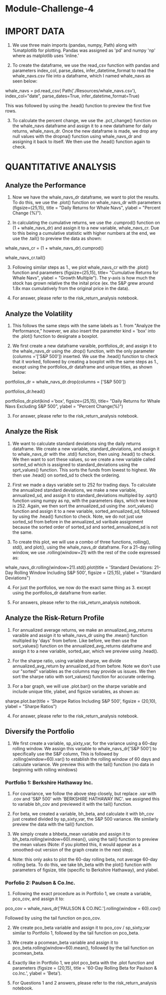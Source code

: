 # Module-Challenge-4

# IMPORT DATA

1. We use three main imports (pandas, numpy, Path) along with %matplotlib for plotting. Pandas was assigned as 'pd' and numpy 'np' where as matplotlib uses 'inline.' 

2. To create the dataframe, we use the read_csv function with pandas and parameters index_col, parse_dates, infer_datetime_format to read the whale_navs.csv file into a dataframe, which I named whale_navs as seen below:

whale_navs = pd.read_csv(
    Path('./Resources/whale_navs.csv'),
    index_col="date",
    parse_dates=True,
    infer_datetime_format=True) 

This was followed by using the .head() function to preview the first five rows.

3. To calculate the percent change, we use the .pct_change() function on the whale_navs dataframe and assign it to a new dataframe for daily returns, whale_navs_dr. Once the new dataframe is made, we drop any null values with the dropna() function using whale_navs_dr and assigning it back to itself. We then use the .head() function again to check.

# QUANTITATIVE ANALYSIS
## Analyze the Performance

1. Now we have the whale_navs_dr dataframe, we want to plot the results. To do this, we use the .plot() function on whale_navs_dr with parameters (figsize=(25,15), title = "Daily Returns for Whale Navs", ylabel = "Percent Change (%)").

2. In calculating the cumulative returns, we use the .cumprod() function on (1 + whale_navs_dr) and assign it to a new variable, whale_navs_cr. Due to this being a cumulative statistic with higher numbers at the end, we use the .tail() to preview the data as shown:

whale_navs_cr = (1 + whale_navs_dr).cumprod()

whale_navs_cr.tail()

3. Following similar steps as 1., we plot whale_navs_cr with the .plot() function and parameters (figsize=(25,15), title= "Cumulative Returns for Whale Navs", ylabel = "Growth Multiple"). The y-axis is how much the stock has grown relative the the inital price (ex. the S&P grew around 1.8x max cumulatively from the original price in the data).

4. For answer, please refer to the risk_return_analysis notebook.

## Analyze the Volatility

1. This follows the same steps with the same labels as 1. from "Analyze the Performance," however, we also insert the parameter kind = 'box' into the .plot() function to designate a boxplot.

2. We first create a new dataframe varaible, portfolios_dr, and assign it to the whale_navs_dr using the .drop() function, with the only parameter (columns ='['S&P 500']) inserted. We use the .head() function to check that it worked, followed by creating a boxplot with the same steps as 1., except using the portfolios_dr dataframe and unique titles, as shown below: 

portfolios_dr = whale_navs_dr.drop(columns = ['S&P 500']) 

portfolios_dr.head() 

portfolios_dr.plot(kind ='box', figsize=(25,15), title= "Daily Returns for Whale Navs Excluding S&P 500", ylabel = "Percent Change(%)") 

3. For answer, please refer to the risk_return_analysis notebook. 

## Analyze the Risk

1. We want to calculate standard deviations sing the daily returns dataframe. We create a new variable, standard_deviations, and assign it to whale_navs_dr with the .std() function, then using .head() to check. We then want to sort these values, so we create a new variable called sorted_sd which is assigned to standard_deviations using the sprt_values() function. This sorts the funds from lowest to highest. We then use .head() on sorted_sd to check the ordering. 

2. First we made a days variable set to 252 for trading days. To calculate the annualized standard deviations, we make a new variable, annualized_sd, and assign it to standard_deviations multipled by .sqrt() function using numpy as np, with the parameters days, which we know is 252. Again, we then sort the annualized_sd using the .sort_values() function and assign it to a new variable, sorted_annualized_sd, followed by using the .head() function to check. Note, we do not just use sorted_sd from before in the annualized_sd varibale assignment because the sorted order of sorted_sd and sorted_annualized_sd is not the same.

3. To create this plot, we will use a combo of three functions, rolling(), std(), and plot(), using the whale_navs_dr dataframe. For a 21-day rolling window, we use .rolling(window=21) with the rest of the code expressed as:

whale_navs_dr.rolling(window=21).std().plot(title = 'Standard Deviations: 21-Day Rolling Window Including S&P 500', figsize = (25,15), ylabel = "Standard Deviations")

4. For just the portfolios, we now do the exact same thing as 3. except using the portfolios_dr dataframe from earlier. 

5. For answers, please refer to the risk_return_analysis notebook. 

## Analyze the Risk-Return Profile 

1. For annualized average returns, we make an annualized_avg_returns varaible and assign it to whale_navs_dr using the .mean() function multipled by 'days' from before. Like before, we then use the sort_values() function on the annualized_avg_returns dataframe and assign it to a new variable, sorted_aar, which we preview using .head().

2. For the sharpe ratio, using variable sharpe, we divide annualized_avg_return by annualized_sd from before. Note we don't use our "sorted" variables as the columns may provide us issues. We then sort the sharpe ratio with sort_values() function for accurate ordering. 

3. For a bar graph, we will use .plot.bar() on the sharpe variable and include unique title, ylabel, and figsize variables, as shown as:

sharpe.plot.bar(title = 'Sharpe Ratios Including S&P 500', figsize = (20,10), ylabel = "Sharpe Ratios")

4. For answer, please refer to the risk_return_analysis notebook.

## Diversify the Portfolio 

1. We first create a variable, sp_sixty_var, for the variance using a 60-day rolling window. We assign this variable to whale_navs_dr['S&P 500'] to specifically use the S&P column, This is followed by .rolling(window=60).var() to establish the rolling window of 60 days and calculate variance. We preview this with the tail() function (no data in beginning with rolling windows)

### Portfolio 1: Berkshire Hathaway Inc. 

1. For covariance, we follow the above step closely, but replace .var with .cov and 'S&P 500' with 'BERKSHIRE HATHAWAY INC'. we assigned this to variable bh_cov and previewed it with the tail() function.

2. For beta, we created a variable, bh_beta, and calculate it with bh_cov just created divided by sp_sixty_var, the S&P 500 variance. We similarly preview the data with the tail() function. 

3. We simply create a bhbeta_mean variable and assign it to bh_beta.rolling(window=60).mean(), using the tail() function to preview the mean values (Note: if you plotted this, it would appear as a smoothed-out version of the graph create in the next step). 

4. Note: this only asks to plot the 60-day rolling beta, not average 60-day rolling beta. To do this, we take bh_beta with the plot() function with parameters of figsize, title (specific to Berkshire Hathaway), and ylabel. 

### Porfolio 2: Paulson & Co.Inc.

1. Following the exact procedure as in Portfolio 1, we create a variable, pco_cov, and assign it to:

pco_cov = whale_navs_dr['PAULSON & CO.INC.'].rolling(window = 60).cov() 

Followed by using the tail function on pco_cov. 

2. We create pco_beta variable and assign it to pco_cov / sp_sixty_var similar to Portfolio 1, followed by the tail function on pco_beta.

3. We create a pcomean_beta variable and assign it to pco_beta.rolling(window=60).mean(), followed by the tail function on pcomean_beta.

4. Exactly like in Portfolio 1, we plot pco_beta with the .plot function and parameters (figsize = (20,15), title = '60-Day Rolling Beta for Paulson & co.Inc.', ylabel = 'Beta').

5. For Questions 1 and 2 answers, please refer to the risk_return_analysis notebook. 


